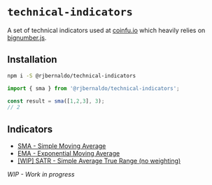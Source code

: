 # `technical-indicators`

A set of technical indicators used at [coinfu.io](https://coinfu.io) which heavily relies on [bignumber.js](https://github.com/MikeMcl/bignumber.js/).

## Installation
```bash
npm i -S @rjbernaldo/technical-indicators
```

```javascript
import { sma } from '@rjbernaldo/technical-indicators';

const result = sma([1,2,3], 3);
// 2
```

## Indicators
  - [SMA - Simple Moving Average](https://github.com/rjbernaldo/technical-indicators/blob/master/src/sma.ts)
  - [EMA - Exponential Moving Average](https://github.com/rjbernaldo/technical-indicators/blob/master/src/ema.ts)
  - [[WIP] SATR - Simple Average True Range (no weighting)](https://github.com/rjbernaldo/technical-indicators/blob/master/src/satr.ts)


_WIP - Work in progress_

